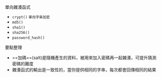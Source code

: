 單向雜湊函式
- `crypt()` <small>單向字串加密</small>
- `md5()`
- `sha1()`
- `sha256()`
- `password_hash()`

要點整理
- ==加碼==(salt)是隨機產生的資料，被用來加入密碼再一起雜湊，可提升猜測密碼的難度
- 雜湊函式的輸出是一致性的，當你提供相同的字串，每次都會回傳相同的結果